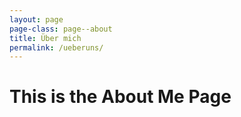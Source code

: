 ```yaml
---
layout: page
page-class: page--about
title: Über mich
permalink: /ueberuns/
---
```


# This is the About Me Page
